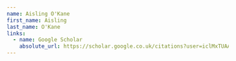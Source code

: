 ```yaml
---
name: Aisling O'Kane
first_name: Aisling
last_name: O'Kane
links:
  - name: Google Scholar
    absolute_url: https://scholar.google.co.uk/citations?user=iclMxTUAAAAJ&hl=en
---
```


